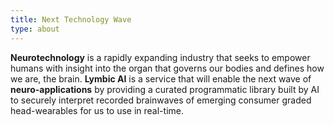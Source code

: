 ```yaml
---
title: Next Technology Wave
type: about
---
```


**Neurotechnology** is a rapidly expanding industry that seeks to empower humans with insight into the organ that governs our bodies and defines how we are, the brain. **Lymbic AI** is a service that will enable the next wave of **neuro-applications** by providing a curated programmatic library built by AI to securely interpret recorded brainwaves of emerging consumer graded head-wearables for us to use in real-time.